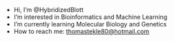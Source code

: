 -  Hi, I’m @HybridizedBlott
-  I’m interested in Bioinformatics and Machine Learning
-  I’m currently learning Molecular Biology and Genetics
-  How to reach me: thomastekle80@hotmail.com

<!---
HybridizedBlott/HybridizedBlott is a ✨ special ✨ repository because its `README.md` (this file) appears on your GitHub profile.
You can click the Preview link to take a look at your changes.
--->
